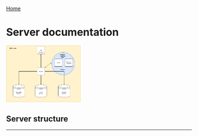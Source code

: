 [Home](README.md)
# Server documentation

<img 
src="./images/dsc_db.png" 
alt="EER Diagram"
height="40%" 
width="40%"
/>


## Server structure


***
